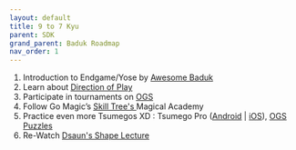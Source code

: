 ```yaml
---
layout: default
title: 9 to 7 Kyu
parent: SDK
grand_parent: Baduk Roadmap
nav_order: 1
---
```


1) Introduction to Endgame/Yose by <a href="https://youtu.be/Cg73RgJRVlk" target="_blank">Awesome Baduk</a> <br>
2) Learn about <a href="https://youtu.be/kIvvapIgbZk" target="_blank">Direction of Play</a> <br>
3) Participate in tournaments on <a href="https://online-go.com/" target="_blank"> OGS </a> <br>
4) Follow Go Magic’s <a href="https://gomagic.org/go-problems/" target="_blank"> Skill Tree's </a> Magical Academy <br>
5) Practice even more Tsumegos XD : Tsumego Pro (<a href="https://play.google.com/store/apps/details?id=net.lrstudios.android.tsumego_workshop" target="_blank">Android</a> | <a href="https://apps.apple.com/us/app/tsumego-pro-go-problems/id892041876" target="_blank">iOS</a>), <a href="https://online-go.com/puzzles" target="_blank">OGS Puzzles</a> <br>
6) Re-Watch <a href="https://www.youtube.com/watch?v=JKBh8FGK9bU" target="_blank"> Dsaun's Shape Lecture</a>
